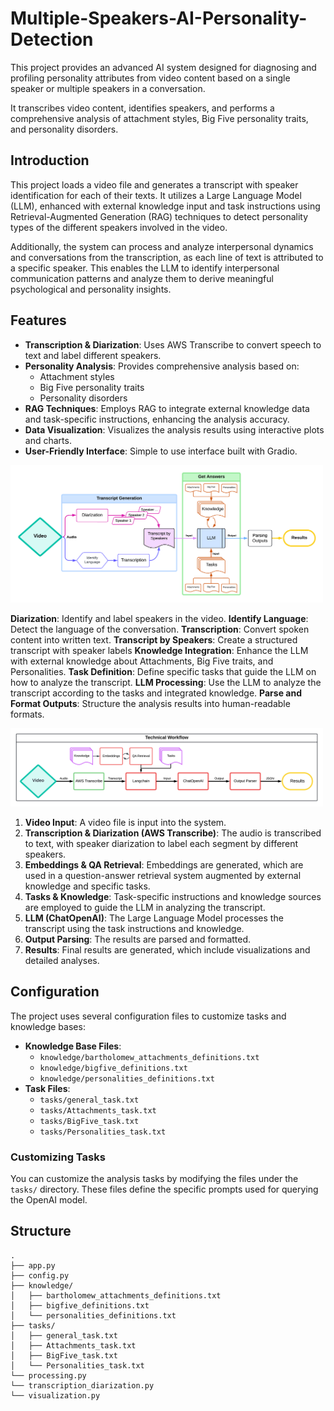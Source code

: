 # Multiple-Speakers-AI-Personality-Detection
This project provides an advanced AI system designed for diagnosing and profiling personality attributes from video content based on a single speaker or multiple speakers in a conversation.   

It transcribes video content, identifies speakers, and performs a comprehensive analysis of attachment styles, Big Five personality traits, and personality disorders.

## Introduction

This project loads a video file and generates a transcript with speaker identification for each of their texts. It utilizes a Large Language Model (LLM), enhanced with external knowledge input and task instructions using Retrieval-Augmented Generation (RAG) techniques to detect personality types of the different speakers involved in the video.

Additionally, the system can process and analyze interpersonal dynamics and conversations from the transcription, as each line of text is attributed to a specific speaker. This enables the LLM to identify interpersonal communication patterns and analyze them to derive meaningful psychological and personality insights.

## Features

- **Transcription & Diarization**: Uses AWS Transcribe to convert speech to text and label different speakers.
- **Personality Analysis**: Provides comprehensive analysis based on:
  - Attachment styles
  - Big Five personality traits
  - Personality disorders
- **RAG Techniques**: Employs RAG to integrate external knowledge data and task-specific instructions, enhancing the analysis accuracy.
- **Data Visualization**: Visualizes the analysis results using interactive plots and charts.
- **User-Friendly Interface**: Simple to use interface built with Gradio.


<img src="appendix/AI Personality Detection flow - 1.png" width="500" alt="alt text">

**Diarization**: Identify and label speakers in the video.
**Identify Language**: Detect the language of the conversation.
**Transcription**: Convert spoken content into written text.
**Transcript by Speakers**: Create a structured transcript with speaker labels
**Knowledge Integration**: Enhance the LLM with external knowledge about Attachments, Big Five traits, and Personalities.
**Task Definition**: Define specific tasks that guide the LLM on how to analyze the transcript.
**LLM Processing**: Use the LLM to analyze the transcript according to the tasks and integrated knowledge.
**Parse and Format Outputs**: Structure the analysis results into human-readable formats.

<img src="appendix/AI Personality Detection flow - 2.png" width="500" alt="alt text">

1. **Video Input**: A video file is input into the system.
2. **Transcription & Diarization (AWS Transcribe)**: The audio is transcribed to text, with speaker diarization to label each segment by different speakers.
3. **Embeddings & QA Retrieval**: Embeddings are generated, which are used in a question-answer retrieval system augmented by external knowledge and specific tasks.
4. **Tasks & Knowledge**: Task-specific instructions and knowledge sources are employed to guide the LLM in analyzing the transcript.
5. **LLM (ChatOpenAI)**: The Large Language Model processes the transcript using the task instructions and knowledge.
6. **Output Parsing**: The results are parsed and formatted.
7. **Results**: Final results are generated, which include visualizations and detailed analyses.

## Configuration

The project uses several configuration files to customize tasks and knowledge bases:

- **Knowledge Base Files**:
  - `knowledge/bartholomew_attachments_definitions.txt`
  - `knowledge/bigfive_definitions.txt`
  - `knowledge/personalities_definitions.txt`
- **Task Files**:
  - `tasks/general_task.txt`
  - `tasks/Attachments_task.txt`
  - `tasks/BigFive_task.txt`
  - `tasks/Personalities_task.txt`

### Customizing Tasks

You can customize the analysis tasks by modifying the files under the `tasks/` directory. These files define the specific prompts used for querying the OpenAI model.

## Structure

```
.
├── app.py
├── config.py
├── knowledge/
│   ├── bartholomew_attachments_definitions.txt
│   ├── bigfive_definitions.txt
│   └── personalities_definitions.txt
├── tasks/
│   ├── general_task.txt
│   ├── Attachments_task.txt
│   ├── BigFive_task.txt
│   └── Personalities_task.txt
└── processing.py
└── transcription_diarization.py
└── visualization.py
```
